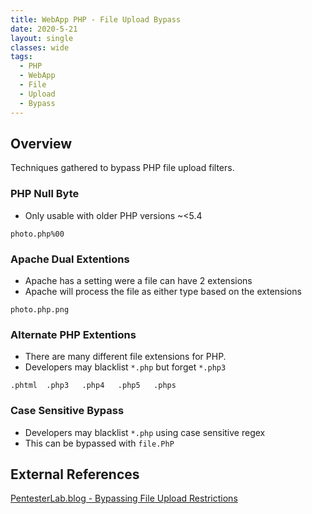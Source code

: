 ```yaml
---
title: WebApp PHP - File Upload Bypass
date: 2020-5-21
layout: single
classes: wide
tags:
  - PHP
  - WebApp
  - File
  - Upload
  - Bypass
--- 
```


## Overview
Techniques gathered to bypass PHP file upload filters.

### PHP Null Byte
+ Only usable with older PHP versions ~<5.4
```
photo.php%00
```

### Apache Dual Extentions
+ Apache has a setting were a file can have 2 extensions
+ Apache will process the file as either type based on the extensions

```
photo.php.png
```

### Alternate PHP Extentions
+ There are many different file extensions for PHP.
+ Developers may blacklist `*.php` but forget `*.php3`
```
.phtml  .php3   .php4   .php5   .phps
```

### Case Sensitive Bypass
+ Developers may blacklist `*.php` using case sensitive regex
+ This can be bypassed with `file.PhP`



## External References 
[PentesterLab.blog - Bypassing File Upload Restrictions](https://pentestlab.blog/2012/11/29/bypassing-file-upload-restrictions/)

